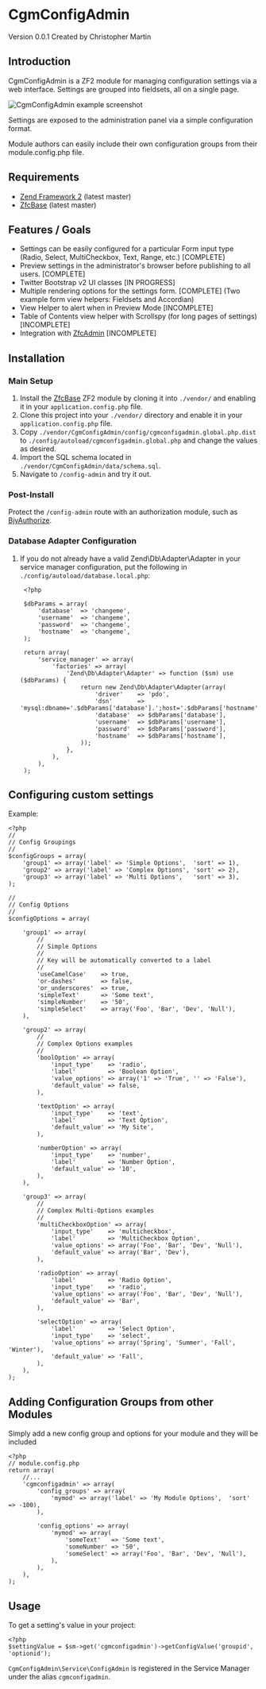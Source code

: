 CgmConfigAdmin
==============
Version 0.0.1 Created by Christopher Martin

Introduction
------------

CgmConfigAdmin is a ZF2 module for managing configuration settings via a web interface.
Settings are grouped into fieldsets, all on a single page.

![CgmConfigAdmin example screenshot](http://grab.by/g6Cg)

Settings are exposed to the administration panel via a simple configuration format.

Module authors can easily include their own configuration groups from their
module.config.php file.

Requirements
------------

* [Zend Framework 2](https://github.com/zendframework/zf2) (latest master)
* [ZfcBase](https://github.com/ZF-Commons/ZfcBase) (latest master)

Features / Goals
----------------
* Settings can be easily configured for a particular Form input type (Radio, Select, MultiCheckbox, Text, Range,
  etc.) [COMPLETE]
* Preview settings in the administrator's browser before publishing to all users. [COMPLETE]
* Twitter Bootstrap v2 UI classes [IN PROGRESS]
* Multiple rendering options for the settings form. [COMPLETE] (Two example form view helpers: Fieldsets and Accordian)
* View Helper to alert when in Preview Mode [INCOMPLETE]
* Table of Contents view helper with Scrollspy (for long pages of settings) [INCOMPLETE]
* Integration with [ZfcAdmin](https://github.com/ZF-Commons/RFC/wiki/RFC:-ZfcAdmin) [INCOMPLETE]

Installation
------------

### Main Setup

1. Install the [ZfcBase](https://github.com/ZF-Commons/ZfcBase) ZF2 module
   by cloning it into `./vendor/` and enabling it in your
   `application.config.php` file.
2. Clone this project into your `./vendor/` directory and enable it in your
   `application.config.php` file.
3. Copy `./vendor/CgmConfigAdmin/config/cgmconfigadmin.global.php.dist` to
   `./config/autoload/cgmconfigadmin.global.php` and change the values as desired.
4. Import the SQL schema located in `./vendor/CgmConfigAdmin/data/schema.sql`.
5. Navigate to `/config-admin` and try it out.

### Post-Install

Protect the `/config-admin` route with an authorization module, such as
[BjyAuthorize](https://github.com/bjyoungblood/BjyAuthorize).

### Database Adapter Configuration

1. If you do not already have a valid Zend\Db\Adapter\Adapter in your service
   manager configuration, put the following in `./config/autoload/database.local.php`:

        <?php

        $dbParams = array(
            'database'  => 'changeme',
            'username'  => 'changeme',
            'password'  => 'changeme',
            'hostname'  => 'changeme',
        );

        return array(
            'service_manager' => array(
                'factories' => array(
                    'Zend\Db\Adapter\Adapter' => function ($sm) use ($dbParams) {
                        return new Zend\Db\Adapter\Adapter(array(
                            'driver'    => 'pdo',
                            'dsn'       => 'mysql:dbname='.$dbParams['database'].';host='.$dbParams['hostname'],
                            'database'  => $dbParams['database'],
                            'username'  => $dbParams['username'],
                            'password'  => $dbParams['password'],
                            'hostname'  => $dbParams['hostname'],
                        ));
                    },
                ),
            ),
        );

Configuring custom settings
---------------------------

Example:

    <?php
    //
    // Config Groupings
    //
    $configGroups = array(
        'group1' => array('label' => 'Simple Options',  'sort' => 1),
        'group2' => array('label' => 'Complex Options', 'sort' => 2),
        'group3' => array('label' => 'Multi Options',   'sort' => 3),
    );

    //
    // Config Options
    //
    $configOptions = array(

        'group1' => array(
            //
            // Simple Options
            //
            // Key will be automatically converted to a label
            //
            'useCamelCase'    => true,
            'or-dashes'       => false,
            'or_underscores'  => true,
            'simpleText'      => 'Some text',
            'simpleNumber'    => '50',
            'simpleSelect'    => array('Foo', 'Bar', 'Dev', 'Null'),
        ),

        'group2' => array(
            //
            // Complex Options examples
            //
            'boolOption' => array(
                'input_type'    => 'radio',
                'label'         => 'Boolean Option',
                'value_options' => array('1' => 'True', '' => 'False'),
                'default_value' => false,
            ),

            'textOption' => array(
                'input_type'    => 'text',
                'label'         => 'Text Option',
                'default_value' => 'My Site',
            ),

            'numberOption' => array(
                'input_type'    => 'number',
                'label'         => 'Number Option',
                'default_value' => '10',
            ),
        ),

        'group3' => array(
            //
            // Complex Multi-Options examples
            //
            'multiCheckboxOption' => array(
                'input_type'    => 'multicheckbox',
                'label'         => 'MultiCheckbox Option',
                'value_options' => array('Foo', 'Bar', 'Dev', 'Null'),
                'default_value' => array('Bar', 'Dev'),
            ),

            'radioOption' => array(
                'label'         => 'Radio Option',
                'input_type'    => 'radio',
                'value_options' => array('Foo', 'Bar', 'Dev', 'Null'),
                'default_value' => 'Bar',
            ),

            'selectOption' => array(
                'label'         => 'Select Option',
                'input_type'    => 'select',
                'value_options' => array('Spring', 'Summer', 'Fall', 'Winter'),
                'default_value' => 'Fall',
            ),
        ),
    );


Adding Configuration Groups from other Modules
----------------------------------------------

Simply add a new config group and options for your module and they will be included

    <?php
    // module.config.php
    return array(
        //...
        'cgmconfigadmin' => array(
            'config_groups' => array(
                'mymod' => array('label' => 'My Module Options',  'sort' => -100),
            ),

            'config_options' => array(
                'mymod' => array(
                    'someText'   => 'Some text',
                    'someNumber' => '50',
                    'someSelect' => array('Foo', 'Bar', 'Dev', 'Null'),
                ),
            ),
        ),
    );

Usage
-----

To get a setting's value in your project:

    <?php
    $settingValue = $sm->get('cgmconfigadmin')->getConfigValue('groupid', 'optionid');

`CgmConfigAdmin\Service\ConfigAdmin` is registered in the Service Manager under the alias `cgmconfigadmin`.

